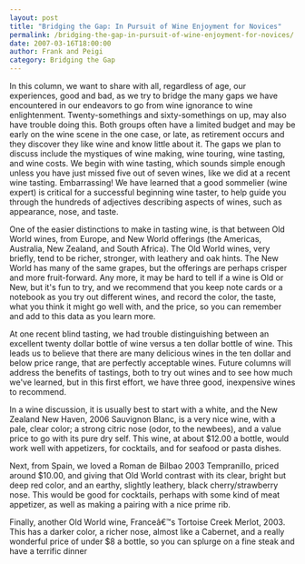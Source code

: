 ```yaml
---
layout: post
title: "Bridging the Gap: In Pursuit of Wine Enjoyment for Novices"
permalink: /bridging-the-gap-in-pursuit-of-wine-enjoyment-for-novices/
date: 2007-03-16T18:00:00
author: Frank and Peigi
category: Bridging the Gap
---
```


In this column, we want to share with all, regardless of age, our experiences, good and bad, as we try to bridge the many gaps we have encountered in our endeavors to go from wine ignorance to wine enlightenment. Twenty-somethings and sixty-somethings on up, may also have trouble doing this. Both groups often have a limited budget and may be early on the wine scene in the one case, or late, as retirement occurs and they discover they like wine and know little about it. The gaps we plan to discuss include the mystiques of wine making, wine touring, wine tasting, and wine costs. We begin with wine tasting, which sounds simple enough unless you have just missed five out of seven wines, like we did at a recent wine tasting. Embarrassing! We have learned that a good sommelier (wine expert) is critical for a successful beginning wine taster, to help guide you through the hundreds of adjectives describing aspects of wines, such as appearance, nose, and taste.

One of the easier distinctions to make in tasting wine, is that between Old World wines, from Europe, and New World offerings (the Americas, Australia, New Zealand, and South Africa). The Old World wines, very briefly, tend to be richer, stronger, with leathery and oak hints. The New World has many of the same grapes, but the offerings are perhaps crisper and more fruit-forward. Any more, it may be hard to tell if a wine is Old or New, but it's fun to try, and we recommend that you keep note cards or a notebook as you try out different wines, and record the color, the taste, what you think it might go well with, and the price, so you can remember and add to this data as you learn more.

At one recent blind tasting, we had trouble distinguishing between an excellent twenty dollar bottle of wine versus a ten dollar bottle of wine. This leads us to believe that there are many delicious wines in the ten dollar and below price range, that are perfectly acceptable wines. Future columns will address the benefits of tastings, both to try out wines and to see how much we've learned, but in this first effort, we have three good, inexpensive wines to recommend.

In a wine discussion, it is usually best to start with a white, and the New Zealand New Haven, 2006 Sauvignon Blanc, is a very nice wine, with a pale, clear color; a strong citric nose (odor, to the newbees), and a value price to go with its pure dry self. This wine, at about \$12.00 a bottle, would work well with appetizers, for cocktails, and for seafood or pasta dishes.

Next, from Spain, we loved a Roman de Bilbao 2003 Tempranillo, priced around \$10.00, and giving that Old World contrast with its clear, bright but deep red color, and an earthy, slightly leathery, black cherry/strawberry nose. This would be good for cocktails, perhaps with some kind of meat appetizer, as well as making a pairing with a nice prime rib.

Finally, another Old World wine, Franceâ€™s Tortoise Creek Merlot, 2003. This has a darker color, a richer nose, almost like a Cabernet, and a really wonderful price of under \$8 a bottle, so you can splurge on a fine steak and have a terrific dinner

